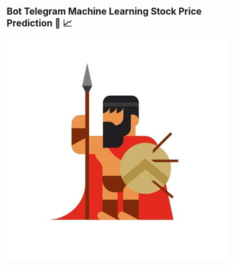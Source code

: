 ## Bot Telegram Machine Learning Stock Price Prediction 🤖 📈 

<p align="center">
  <img src="./icon/logo-leonidas-flat.jpg" width="636" title="hover text">
</p>

